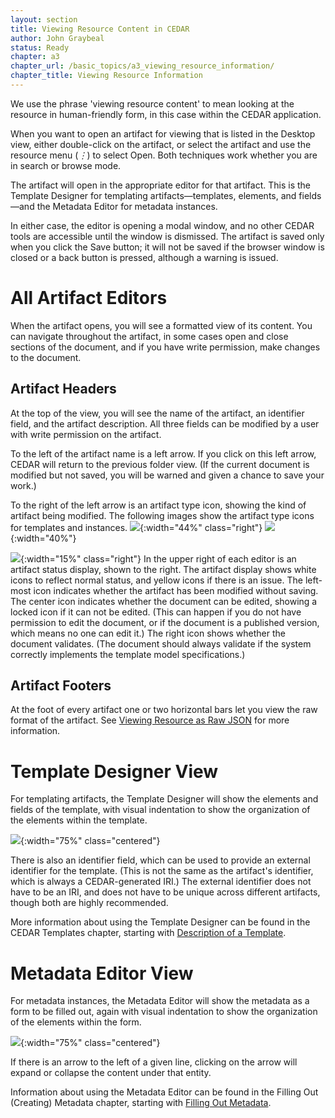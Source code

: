 ```yaml
---
layout: section
title: Viewing Resource Content in CEDAR
author: John Graybeal
status: Ready
chapter: a3
chapter_url: /basic_topics/a3_viewing_resource_information/
chapter_title: Viewing Resource Information
---
```

We use the phrase 'viewing resource content' to mean looking at the resource in human-friendly form, in this case within the CEDAR application.

When you want to open an artifact for viewing that is listed in the Desktop view, 
either double-click on the artifact,
or select the artifact and use the resource menu (*⋮*) to select Open.
Both techniques work whether you are in search or browse mode.

The artifact will open in the appropriate editor for that artifact. This is the Template Designer for templating artifacts—templates, elements, and fields—and the Metadata Editor for metadata instances. 

In either case, the editor is opening a modal window, and no other CEDAR tools are accessible until the window is dismissed. 
The artifact is saved only when you click the Save button; it will not be saved if the browser window is closed or a back button is pressed, although a warning is issued.

<h1>All Artifact Editors</h1>

When the artifact opens, you will see a formatted view of its content.
You can navigate throughout the artifact,
in some cases open and close sections of the document, 
and if you have write permission, make changes to the document. 

<h2>Artifact Headers</h2>

At the top of the view, you will see the name of the artifact, 
an identifier field, and the artifact description. 
All three fields can be modified by a user with write permission on the artifact.

To the left of the artifact name is a left arrow. 
If you click on this left arrow, CEDAR will return to the previous folder view.
(If the current document is modified but not saved, 
you will be warned and given a chance to save your work.)

To the right of the left arrow is an artifact type icon, 
showing the kind of artifact being modified. 
The following images show the artifact type icons 
for templates and instances.
![](https://github.com/metadatacenter/cedar-manual/raw/master/docs/assets/imgs/metadata-editor-title-icon-2019117.png){:width="44%" class="right"}
![](https://github.com/metadatacenter/cedar-manual/raw/master/docs/assets/imgs/template-designer-title-icon-2019117.png){:width="40%"}

![](https://github.com/metadatacenter/cedar-manual/raw/master/docs/assets/imgs/artifact-editor-artifact-status-good-2019117.png){:width="15%" class="right"}
In the upper right of each editor is an artifact status display, shown to the right.
The artifact display shows white icons to reflect normal status, 
and yellow icons if there is an issue. 
The left-most icon indicates whether the artifact has been modified without saving. 
The center icon indicates whether the document can be edited, 
showing a locked icon if it can not be edited. (This can happen if you do not have permission to edit the document, or if the document is a published version, 
which means no one can edit it.) 
The right icon shows whether the document validates. 
(The document should always validate if the system correctly implements
the template model specifications.)

<h2>Artifact Footers</h2>

At the foot of every artifact one or two horizontal bars let you view the raw format of the artifact.  See [Viewing Resource as Raw JSON](https://metadatacenter.github.io/cedar-manual/cedar_templates/a3_viewing_resource_information/viewing_resource_as_raw_json/) for more information.

<h1>Template Designer View</h1>

For templating artifacts, the Template Designer
will show the elements and fields of the template,
with visual indentation to show the organization of the elements within the template.

![](https://github.com/metadatacenter/cedar-manual/raw/master/docs/assets/imgs/template-designer-example-2019117.png){:width="75%" class="centered"}

There is also an identifier field, which can be used to provide an external identifier for the template. (This is not the same as the artifact's identifier, which is always a CEDAR-generated IRI.) The external identifier does not have to be an IRI, and does not have to be unique across different artifacts, though both are highly recommended.

More information about using the Template Designer can be found in the CEDAR Templates chapter, starting with [Description of a Template](https://metadatacenter.github.io/cedar-manual/cedar_templates/c1_description_of_a_template/).

<h1>Metadata Editor View</h1>

For metadata instances, the Metadata Editor
will show the metadata as a form to be filled out,
again with visual indentation to show the organization of the elements within the form.

![](https://github.com/metadatacenter/cedar-manual/raw/master/docs/assets/imgs/metadata-editor-example-2019117.png){:width="75%" class="centered"}

If there is an arrow to the left of a given line, 
clicking on the arrow will expand or collapse the content under that entity.

Information about using the Metadata Editor can be found in the Filling Out (Creating) Metadata chapter, starting with [Filling Out Metadata](https://metadatacenter.github.io/cedar-manual/sections/a5/2_filling_out_metadata//).



